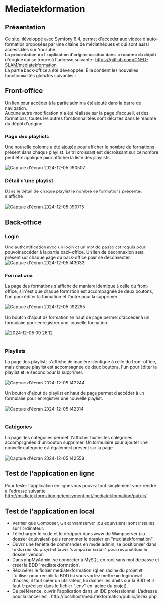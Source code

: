 # Mediatekformation
## Présentation
Ce site, développé avec Symfony 6.4, permet d'accéder aux vidéos d'auto-formation proposées par une chaîne de médiathèques et qui sont aussi accessibles sur YouTube.<br>
La présentation de l'application d'origine se situe dans le readme du dépôt d'origine qui se trouve à l'adresse suivante : https://github.com/CNED-SLAM/mediatekformation<br>
La partie back-office a été développée. Elle contient les nouvelles fonctionnalités globales suivantes :<br>

## Front-office
Un lien pour accéder à la partie admin a été ajouté dans la barre de navigation.<br>
Aucune autre modification n'a été réalisée sur la page d'accueil, et des formations, toutes les autres fonctionnalitées sont décrites dans le readme du dépôt d'origine.

### Page des playlists
Une nouvelle colonne a été ajoutée pour afficher le nombre de formations présent dans chaque playlist. Le tri croissant est décroissant sur ce nombre peut être appliqué pour afficher la liste des playlists.<br><br>
![Capture d'écran 2024-12-05 090507](https://github.com/user-attachments/assets/72c84719-86ce-4821-a115-f11e87695251)

### Détail d'une playlist
Dans le détail de chaque playlist le nombre de formations présentes s'affiche.<br><br>
![Capture d'écran 2024-12-05 090715](https://github.com/user-attachments/assets/66bb9970-a96d-438f-b562-bd1edfaac7a9)

## Back-office
### Login
Une authentification avec un login et un mot de passe est requis pour pouvoir accéder à la partie back-office. Un lien de déconnexion sera présent sur chaque page du back-office pour se déconnecter.<br>
![Capture d'écran 2024-12-05 143033](https://github.com/user-attachments/assets/695bf1ce-16d1-479b-b3b3-769403bfa778)<br>

### Formations
La page des formations s'affiche de manière identique à celle du front-office, si n'est que chaque formation est accompagnée de deux boutons, l'un pour éditer la formation et l'autre pour la supprimer.<br><br>
![Capture d'écran 2024-12-05 092255](https://github.com/user-attachments/assets/d5a00acb-758e-46fa-8156-62a92a50b4d6)<br><br>
Un bouton d'ajout de formation en haut de page permet d'accéder à un formulaire pour enregistrer une nouvelle formation.<br><br>
![2024-12-05 09 26 12](https://github.com/user-attachments/assets/20d443f3-19da-4f31-8b63-9e25eb39ab22)<br><br>

### Playlists
La page des playlists s'affiche de manière identique à celle du front-office, mais chaque playlist est accompagnée de deux boutons, l'un pour éditer la playlist et le second pour la supprimer.<br><br>
![Capture d'écran 2024-12-05 142244](https://github.com/user-attachments/assets/fc680fa8-0a5b-4890-8d7f-68997d66416a)<br><br>
Un bouton d'ajout de playlist en haut de page permet d'accéder à un formulaire pour enregistrer une nouvelle playlist.<br><br>
![Capture d'écran 2024-12-05 142314](https://github.com/user-attachments/assets/79a8bc5d-53af-4424-bb53-da2306d5c523)<br><br>

### Catégories
La page des catégories permet d'afficher toutes les catégories accompagnées d'un bouton supprimer. Un formulaire pour ajouter une nouvelle catégorie est également présent sur la page<br><br>
![Capture d'écran 2024-12-05 142558](https://github.com/user-attachments/assets/431a18de-8760-4df6-8727-d93e2e3d04d0)<br>

## Test de l'application en ligne
Pour tester l'application en ligne vous pouvez tout simplement vous rendre à l'adresse suivante :<br>
http://mediatekformation.getenjoyment.net/mediatekformation/public/

## Test de l'application en local
- Vérifier que Composer, Git et Wamserver (ou équivalent) sont installés sur l'ordinateur.
- Télécharger le code et le dézipper dans www de Wampserver (ou dossier équivalent) puis renommer le dossier en "mediatekformation".<br>
- Ouvrir une fenêtre de commandes en mode admin, se positionner dans le dossier du projet et taper "composer install" pour reconstituer le dossier vendor.<br>
- Dans phpMyAdmin, se connecter à MySQL en root sans mot de passe et créer la BDD 'mediatekformation'.<br>
- Récupérer le fichier mediatekformation.sql en racine du projet et l'utiliser pour remplir la BDD (si vous voulez mettre un login/pwd d'accès, il faut créer un utilisateur, lui donner les droits sur la BDD et il faut le préciser dans le fichier ".env" en racine du projet).<br>
- De préférence, ouvrir l'application dans un IDE professionnel. L'adresse pour la lancer est : http://localhost/mediatekformation/public/index.php<br>
